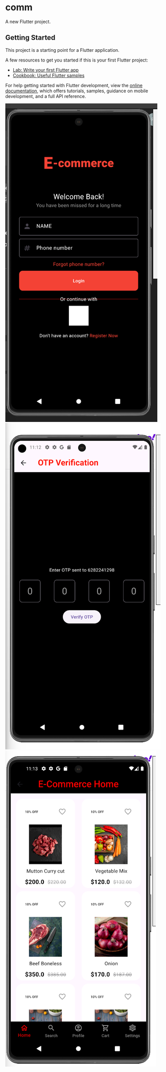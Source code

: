 # comm

A new Flutter project.

## Getting Started

This project is a starting point for a Flutter application.

A few resources to get you started if this is your first Flutter project:

- [Lab: Write your first Flutter app](https://docs.flutter.dev/get-started/codelab)
- [Cookbook: Useful Flutter samples](https://docs.flutter.dev/cookbook)

For help getting started with Flutter development, view the
[online documentation](https://docs.flutter.dev/), which offers tutorials,
samples, guidance on mobile development, and a full API reference.

![image alt](https://github.com/riyasmajeed/e-com/blob/76d8e1dcf6e39833b242eecac3a4f582f0648371/Screenshot%202025-01-10%20231127.png)
![image alt](https://github.com/riyasmajeed/e-com/blob/f4f3597a24996c246373656e7df25247c18a5134/Screenshot%202025-01-10%20231233.png)
![image alt](https://github.com/riyasmajeed/e-com/blob/3101a573704186c34129d3f513e08b9f212fdf59/Screenshot%202025-01-10%20231349.png)

